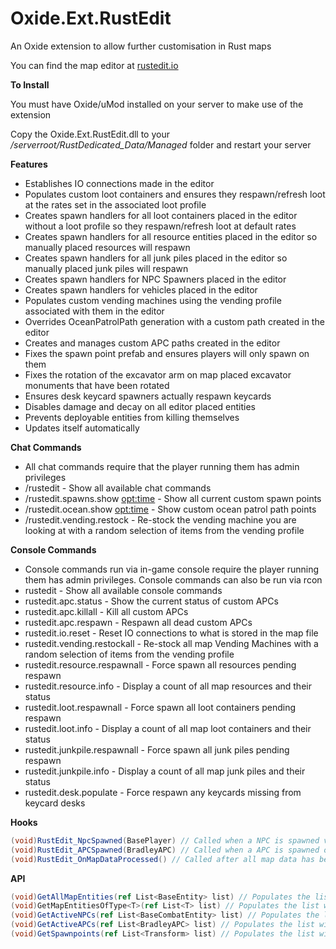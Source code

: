 # Oxide.Ext.RustEdit
An Oxide extension to allow further customisation in Rust maps

You can find the map editor at [rustedit.io](https://www.rustedit.io "rustedit.io")

**To Install**

You must have Oxide/uMod installed on your server to make use of the extension

Copy the Oxide.Ext.RustEdit.dll to your */serverroot/RustDedicated_Data/Managed* folder and restart your server

**Features**
* Establishes IO connections made in the editor
* Populates custom loot containers and ensures they respawn/refresh loot at the rates set in the associated loot profile
* Creates spawn handlers for all loot containers placed in the editor without a loot profile so they respawn/refresh loot at default rates
* Creates spawn handlers for all resource entities placed in the editor so manually placed resources will respawn
* Creates spawn handlers for all junk piles placed in the editor so manually placed junk piles will respawn
* Creates spawn handlers for NPC Spawners placed in the editor
* Creates spawn handlers for vehicles placed in the editor
* Populates custom vending machines using the vending profile associated with them in the editor
* Overrides OceanPatrolPath generation with a custom path created in the editor
* Creates and manages custom APC paths created in the editor
* Fixes the spawn point prefab and ensures players will only spawn on them
* Fixes the rotation of the excavator arm on map placed excavator monuments that have been rotated
* Ensures desk keycard spawners actually respawn keycards
* Disables damage and decay on all editor placed entities
* Prevents deployable entities from killing themselves
* Updates itself automatically

**Chat Commands**
* All chat commands require that the player running them has admin privileges
* /rustedit - Show all available chat commands
* /rustedit.spawns.show <opt:time> - Show all current custom spawn points
* /rustedit.ocean.show <opt:time> - Show custom ocean patrol path points
* /rustedit.vending.restock - Re-stock the vending machine you are looking at with a random selection of items from the vending profile

**Console Commands**
* Console commands run via in-game console require the player running them has admin privileges. Console commands can also be run via rcon
* rustedit - Show all available console commands
* rustedit.apc.status - Show the current status of custom APCs
* rustedit.apc.killall - Kill all custom APCs
* rustedit.apc.respawn - Respawn all dead custom APCs
* rustedit.io.reset - Reset IO connections to what is stored in the map file
* rustedit.vending.restockall - Re-stock all map Vending Machines with a random selection of items from the vending profile
* rustedit.resource.respawnall - Force spawn all resources pending respawn
* rustedit.resource.info - Display a count of all map resources and their status
* rustedit.loot.respawnall - Force spawn all loot containers pending respawn
* rustedit.loot.info - Display a count of all map loot containers and their status
* rustedit.junkpile.respawnall - Force spawn all junk piles pending respawn
* rustedit.junkpile.info - Display a count of all map junk piles and their status
* rustedit.desk.populate - Force respawn any keycards missing from keycard desks

**Hooks**
```csharp 
(void)RustEdit_NpcSpawned(BasePlayer) // Called when a NPC is spawned via a NPC spawner
(void)RustEdit_APCSpawned(BradleyAPC) // Called when a APC is spawned on a custom APC path
(void)RustEdit_OnMapDataProcessed() // Called after all map data has been processed (IO connections have been made, loot and resources are setup to respawn, NPC and APC spawners ready etc)
```

**API**
```csharp
(void)GetAllMapEntities(ref List<BaseEntity> list) // Populates the list with all map placed entities
(void)GetMapEntitiesOfType<T>(ref List<T> list) // Populates the list with all map placed entities of the specified type (that inherit from BaseEntity)
(void)GetActiveNPCs(ref List<BaseCombatEntity> list) // Populates the list with all active NPC's spawn via NPC Spawners
(void)GetActiveAPCs(ref List<BradleyAPC> list) // Populates the list with all active APC's on custom APC paths
(void)GetSpawnpoints(ref List<Transform> list) // Populates the list with Transform components of all editor placed spawn points
```
